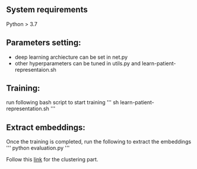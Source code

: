 ##  System requirements
Python > 3.7

## Parameters setting:
* deep learning archiecture can be set in net.py
* other hyperparameters can be tuned in utils.py and learn-patient-representaion.sh

## Training:
run following bash script to start training
'''
sh learn-patient-representation.sh
'''

## Extract embeddings:
Once the training is completed, run the following to extract the embeddings
'''
python evaluation.py
'''

Follow this [link]() for the clustering part.

